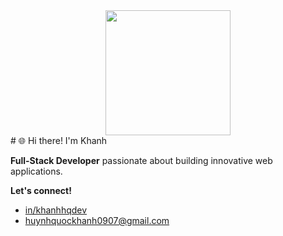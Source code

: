 <div align="center">
  <img src="https://i.ibb.co/B2nyJVW/Solutions-55-modified.png" width="200">
</div>
# 🌐 Hi there! I'm Khanh

**Full-Stack Developer** passionate about building innovative web applications.

**Let's connect!**

* [in/khanhhqdev](https://www.linkedin.com/in/khanhhqdev)
* huynhquockhanh0907@gmail.com
